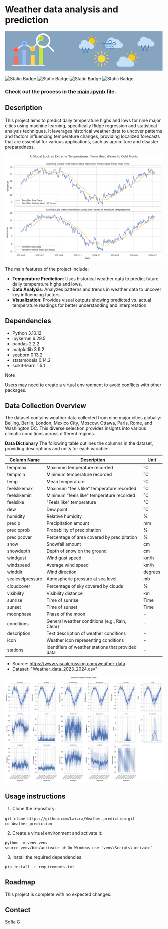 # Weather data analysis and prediction
![Weather Forescasting](local_images/Weather_forecasting_Readme_Image.png)

![Static Badge](https://img.shields.io/badge/StatisticalAnalysis-blue)
![Static Badge](https://img.shields.io/badge/MachineLearning-purple)
![Static Badge](https://img.shields.io/badge/Visualizations-yellow)
![Static Badge](https://img.shields.io/badge/DataScience-black)


### Check out the process in the [main.ipynb](https://github.com/Laizra/Weather_prediction/blob/main/main.ipynb) file.

## Description

This project aims to predict daily temperature highs and lows for nine major cities using machine learning, specifically Ridge regression and statistical analysis techniques. It leverages historical weather data to uncover patterns and factors influencing temperature changes, providing localized forecasts that are essential for various applications, such as agriculture and disaster preparedness.

![Smoothed Data](local_images/smoothed_data.png)

The main features of the project include:

* **Temperature Prediction**: Uses historical weather data to predict future daily temperature highs and lows.
* **Data Analysis**: Analyzes patterns and trends in weather data to uncover key influencing factors.
* **Visualization**: Provides visual outputs showing predicted vs. actual temperature readings for better understanding and interpretation.

## Dependencies
* Python 3.10.12
* ipykernel 6.29.5
* pandas 2.2.2
* matplotlib 3.9.2
* seaborn 0.13.2
* statsmodels 0.14.2
* scikit-learn 1.5.1

> [!NOTE]
> Users may need to create a virtual environment to avoid conflicts with other packages.

## Data Collection Overview
The dataset contains weather data collected from nine major cities globally: Beijing, Berlin, London, Mexico City, Moscow, Ottawa, Paris, Rome, and Washington DC. This diverse selection provides insights into various climatic conditions across different regions.

**Data Dictionary**
The following table outlines the columns in the dataset, providing descriptions and units for each variable:

| Column Name       | Description                                           | Unit            |
|-------------------|-------------------------------------------------------|-----------------|
| tempmax           | Maximum temperature recorded                          | °C              |
| tempmin           | Minimum temperature recorded                          | °C              |
| temp              | Mean temperature                                      | °C              |
| feelslikemax      | Maximum "feels like" temperature recorded             | °C              |
| feelslikemin      | Minimum "feels like" temperature recorded             | °C              |
| feelslike         | "Feels like" temperature                              | °C              |
| dew               | Dew point                                             | °C              |
| humidity          | Relative humidity                                     | %               |
| precip            | Precipitation amount                                  | mm              |
| precipprob        | Probability of precipitation                          | %               |
| precipcover       | Percentage of area covered by precipitation           | %               |
| snow              | Snowfall amount                                       | cm              |
| snowdepth         | Depth of snow on the ground                           | cm              |
| windgust          | Wind gust speed                                       | km/h            |
| windspeed         | Average wind speed                                    | km/h            |
| winddir           | Wind direction                                        | degrees         |
| sealevelpressure  | Atmospheric pressure at sea level                     | mb              |
| cloudcover        | Percentage of sky covered by clouds                   | %               |
| visibility        | Visibility distance                                   | km              |
| sunrise           | Time of sunrise                                       | Time            |
| sunset            | Time of sunset                                        | Time            |
| moonphase         | Phase of the moon                                     | -               |
| conditions        | General weather conditions (e.g., Rain, Clear)        | -               |
| description       | Text description of weather conditions                | -               |
| icon              | Weather icon representing conditions                  | -               |
| stations          | Identifiers of weather stations that provided data    | -               |

* Source: https://www.visualcrossing.com/weather-data
* Dataset: "Weather_data_2023_2024.csv"

![Feature Trends](local_images/feature_trends.png)

## Usage instructions
1. Clone the repository:
```
git clone https://github.com/Laizra/Weather_prediction.git
cd Weather_prediction
```
2. Create a virtual environment and activate it:
```
python -m venv venv
source venv/bin/activate  # On Windows use `venv\Scripts\activate`
```
3. Install the required dependencies:
```
pip install -r requirements.txt
```

## Roadmap
This project is complete with no expected changes.

## Contact
Sofia G
